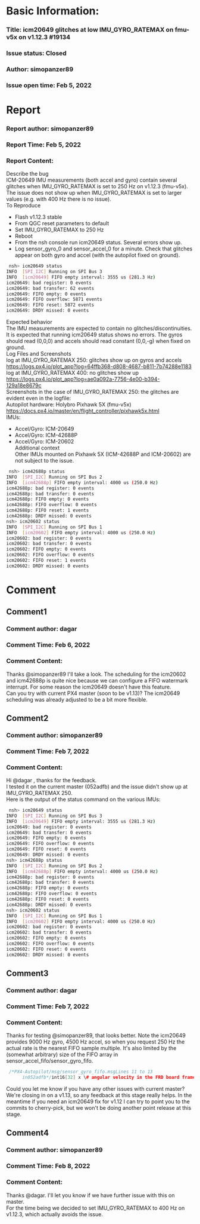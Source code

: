# Basic Information:
### Title:  icm20649 glitches at low IMU_GYRO_RATEMAX on fmu-v5x on v1.12.3 #19134 
### Issue status: Closed
### Author: simopanzer89
### Issue open time: Feb 5, 2022
# Report
### Report author: simopanzer89
### Report Time: Feb 5, 2022
### Report Content:   
Describe the bug    
ICM-20649 IMU measurements (both accel and gyro) contain several glitches when IMU_GYRO_RATEMAX is set to 250 Hz on v1.12.3 (fmu-v5x).    
The issue does not show up when IMU_GYRO_RATEMAX is set to larger values (e.g. with 400 Hz there is no issue).  
To Reproduce  
- Flash v1.12.3 stable  
- From QGC reset parameters to default  
- Set IMU_GYRO_RATEMAX to 250 Hz  
- Reboot  
- From the nsh console run icm20649 status. Several errors show up.  
- Log sensor_gyro_0 and sensor_accel_0 for a minute. Check that glitches appear on both gyro and accel (with the autopilot fixed on ground).  
    
```bash     
 nsh> icm20649 status        
INFO  [SPI_I2C] Running on SPI Bus 3        
INFO  [icm20649] FIFO empty interval: 3555 us (281.3 Hz)        
icm20649: bad register: 0 events        
icm20649: bad transfer: 62 events        
icm20649: FIFO empty: 0 events        
icm20649: FIFO overflow: 5871 events        
icm20649: FIFO reset: 5872 events        
icm20649: DRDY missed: 0 events        
```  
Expected behavior    
The IMU measurements are expected to contain no glitches/discontinuities. It is expected that running icm20649 status shows no errors. The gyros should read (0,0,0) and accels should read constant (0,0,-g) when fixed on ground.  
Log Files and Screenshots  
log at IMU_GYRO_RATEMAX 250: glitches show up on gyros and accels    
https://logs.px4.io/plot_app?log=64ffb368-d808-4687-b811-7b74288e1183  
log at IMU_GYRO_RATEMAX 400: no glitches show up    
https://logs.px4.io/plot_app?log=ae0a092a-7756-4e00-b394-129a18e8679c  
Screenshots in the case of IMU_GYRO_RATEMAX 250: the glitches are evident even in the logfile:  
Autopilot hardware: Holybro Pixhawk 5X (fmu-v5x)    
https://docs.px4.io/master/en/flight_controller/pixhawk5x.html  
IMUs:  
- Accel/Gyro: ICM-20649  
- Accel/Gyro: ICM-42688P  
- Accel/Gyro: ICM-20602  
Additional context    
Other IMUs mounted on Pixhawk 5X (ICM-42688P and ICM-20602) are not subject to the issue.  
    
```bash     
 nsh> icm42688p status        
INFO  [SPI_I2C] Running on SPI Bus 2        
INFO  [icm42688p] FIFO empty interval: 4000 us (250.0 Hz)        
icm42688p: bad register: 0 events        
icm42688p: bad transfer: 0 events        
icm42688p: FIFO empty: 0 events        
icm42688p: FIFO overflow: 0 events        
icm42688p: FIFO reset: 1 events        
icm42688p: DRDY missed: 0 events        
nsh> icm20602 status        
INFO  [SPI_I2C] Running on SPI Bus 1        
INFO  [icm20602] FIFO empty interval: 4000 us (250.0 Hz)        
icm20602: bad register: 0 events        
icm20602: bad transfer: 0 events        
icm20602: FIFO empty: 0 events        
icm20602: FIFO overflow: 0 events        
icm20602: FIFO reset: 1 events        
icm20602: DRDY missed: 0 events        
```  

# Comment
## Comment1
### Comment author: dagar
### Comment Time: Feb 6, 2022
### Comment Content:   
Thanks @simopanzer89 I'll take a look. The scheduling for the icm20602 and icm42688p is quite nice because we can configure a FIFO watermark interrupt. For some reason the icm20649 doesn't have this feature.  
Can you try with current PX4 master (soon to be v1.13)? The icm20649 scheduling was already adjusted to be a bit more flexible.  

## Comment2
### Comment author: simopanzer89
### Comment Time: Feb 7, 2022
### Comment Content:   
Hi @dagar , thanks for the feedback.    
I tested it on the current master (052adfb) and the issue didn't show up at IMU_GYRO_RATEMAX 250.    
Here is the output of the status command on the various IMUs:  
    
```bash     
 nsh> icm20649 status        
INFO  [SPI_I2C] Running on SPI Bus 3        
INFO  [icm20649] FIFO empty interval: 3555 us (281.3 Hz)        
icm20649: bad register: 0 events        
icm20649: bad transfer: 0 events        
icm20649: FIFO empty: 0 events        
icm20649: FIFO overflow: 0 events        
icm20649: FIFO reset: 0 events        
icm20649: DRDY missed: 0 events        
nsh> icm42688p status        
INFO  [SPI_I2C] Running on SPI Bus 2        
INFO  [icm42688p] FIFO empty interval: 4000 us (250.0 Hz)        
icm42688p: bad register: 0 events        
icm42688p: bad transfer: 0 events        
icm42688p: FIFO empty: 0 events        
icm42688p: FIFO overflow: 0 events        
icm42688p: FIFO reset: 0 events        
icm42688p: DRDY missed: 0 events        
nsh> icm20602 status        
INFO  [SPI_I2C] Running on SPI Bus 1        
INFO  [icm20602] FIFO empty interval: 4000 us (250.0 Hz)        
icm20602: bad register: 0 events        
icm20602: bad transfer: 0 events        
icm20602: FIFO empty: 0 events        
icm20602: FIFO overflow: 0 events        
icm20602: FIFO reset: 0 events        
icm20602: DRDY missed: 0 events        
```  

## Comment3
### Comment author: dagar
### Comment Time: Feb 7, 2022
### Comment Content:   
Thanks for testing @simopanzer89, that looks better. Note the icm20649 provides 9000 Hz gyro, 4500 Hz accel, so when you request 250 Hz the actual rate is the nearest FIFO sample multiple. It's also limited by the (somewhat arbitrary) size of the FIFO array in sensor_accel_fifo/sensor_gyro_fifo.   
```cpp   
 /*PX4-Autopilot/msg/sensor_gyro_fifo.msgLines 11 to 13  
      in052adfb*/int16[32] x \# angular velocity in the FRD board frame X-axis in rad/s int16[32] y \# angular velocity in the FRD board frame Y-axis in rad/s int16[32] z \# angular velocity in the FRD board frame Z-axis in rad/s  
```  
Could you let me know if you have any other issues with current master? We're closing in on a v1.13, so any feedback at this stage really helps. In the meantime if you need an icm20649 fix for v1.12 I can try to point you to the commits to cherry-pick, but we won't be doing another point release at this stage.  

## Comment4
### Comment author: simopanzer89
### Comment Time: Feb 8, 2022
### Comment Content:   
Thanks @dagar. I'll let you know if we have further issue with this on master.    
For the time being we decided to set IMU_GYRO_RATEMAX to 400 Hz on v1.12.3, which actually avoids the issue.  

